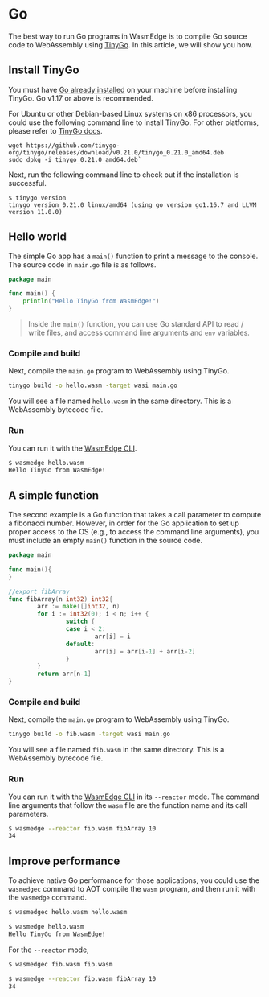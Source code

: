 # Go

The best way to run Go programs in WasmEdge is to compile Go source code to WebAssembly using [TinyGo](https://tinygo.org/). In this article, we will show you how.

## Install TinyGo

You must have [Go already installed](https://go.dev/doc/install) on your machine before installing TinyGo. Go v1.17 or above is recommended.

For Ubuntu or other Debian-based Linux systems on x86 processors, you could use the following command line to install TinyGo. For other platforms, please refer to [TinyGo docs](https://tinygo.org/getting-started/install/).

```
wget https://github.com/tinygo-org/tinygo/releases/download/v0.21.0/tinygo_0.21.0_amd64.deb
sudo dpkg -i tinygo_0.21.0_amd64.deb`
```

Next, run the following command line to check out if the installation is successful.

```
$ tinygo version
tinygo version 0.21.0 linux/amd64 (using go version go1.16.7 and LLVM version 11.0.0)
```

## Hello world

The simple Go app has a `main()` function to print a message to the console. 
The source code in `main.go` file is as follows.

```go
package main

func main() {
    println("Hello TinyGo from WasmEdge!")
}
``` 

> Inside the `main()` function, you can use Go standard API to read / write 
files, and access command line arguments and `env` variables.

### Compile and build

Next, compile the `main.go` program to WebAssembly using TinyGo.

```bash
tinygo build -o hello.wasm -target wasi main.go
```

You will see a file named `hello.wasm` in the same directory. This is a WebAssembly bytecode file.

### Run

You can run it with the [WasmEdge CLI](../start/cli.md).

```bash
$ wasmedge hello.wasm
Hello TinyGo from WasmEdge!
```

## A simple function

The second example is a Go function that takes a call parameter to compute
a fibonacci number. However, in order for the Go application to set up
proper access to the OS (e.g., to access the command line arguments),
you must include an empty `main()` function in the source code.

```go
package main

func main(){
}

//export fibArray
func fibArray(n int32) int32{
        arr := make([]int32, n)
        for i := int32(0); i < n; i++ {
                switch {
                case i < 2:
                        arr[i] = i
                default:
                        arr[i] = arr[i-1] + arr[i-2]
                }
        }
        return arr[n-1]
}
```

### Compile and build

Next, compile the `main.go` program to WebAssembly using TinyGo.

```bash
tinygo build -o fib.wasm -target wasi main.go
```

You will see a file named `fib.wasm` in the same directory. This is a WebAssembly bytecode file.

### Run

You can run it with the [WasmEdge CLI](../start/cli.md) in its `--reactor` mode.
The command line arguments that follow the `wasm` file are the function name
and its call parameters.

```bash
$ wasmedge --reactor fib.wasm fibArray 10
34
```

## Improve performance 

To achieve native Go performance for those applications, you 
could use the `wasmedgec` command to AOT compile the `wasm` program,
and then run it with the `wasmedge` command.

```bash
$ wasmedgec hello.wasm hello.wasm

$ wasmedge hello.wasm
Hello TinyGo from WasmEdge!
```

For the `--reactor` mode,

```bash
$ wasmedgec fib.wasm fib.wasm

$ wasmedge --reactor fib.wasm fibArray 10
34
```



